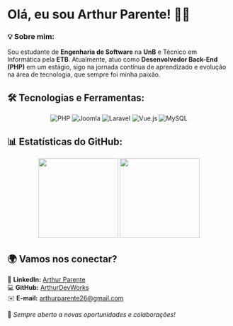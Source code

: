 # Olá, eu sou Arthur Parente! 👋🚀

### 💡 Sobre mim:
Sou estudante de **Engenharia de Software** na **UnB** e Técnico em Informática pela **ETB**. Atualmente, atuo como **Desenvolvedor Back-End (PHP)** em um estágio, sigo na jornada contínua de aprendizado e evolução na área de tecnologia, que sempre foi minha paixão.

## 🛠️ Tecnologias e Ferramentas:
  
<div align="center">
  <img src="https://img.shields.io/badge/PHP-777BB4?style=for-the-badge&logo=php&logoColor=white" alt="PHP" />
   <img src="https://img.shields.io/badge/Joomla-6DB33F?style=for-the-badge&logo=joomla&logoColor=white" alt="Joomla" />
  <img src="https://img.shields.io/badge/Laravel-FF2D20?style=for-the-badge&logo=laravel&logoColor=white" alt="Laravel" />
  <img src="https://img.shields.io/badge/Vue.js-35495E?style=for-the-badge&logo=vuedotjs&logoColor=4FC08D" alt="Vue.js" />
<!--   <img src="https://img.shields.io/badge/Java-ED8B00?style=for-the-badge&logo=openjdk&logoColor=white" alt="Java"/>
  <img src="https://img.shields.io/badge/Spring_Boot-6DB33F?style=for-the-badge&logo=spring-boot&logoColor=white" alt="Spring Boot" /> -->
  <img src="https://img.shields.io/badge/MySQL-4479A1?style=for-the-badge&logo=mysql&logoColor=white" alt="MySQL" />
</div>

## 📊 Estatísticas do GitHub:

<div align="center">
  <img height="180em" src="https://github-readme-stats.vercel.app/api?username=ArthurDevWorks&show_icons=true&theme=dracula&include_all_commits=true&count_private=true"/>
  <img height="180em" src="https://github-readme-stats.vercel.app/api/top-langs/?username=ArthurDevWorks&layout=compact&theme=dracula"/>
</div>

## 🌍 Vamos nos conectar?

📌 **LinkedIn:** [Arthur Parente](https://www.linkedin.com/in/arthur-soares-parente-177728320/)  
💻 **GitHub:** [ArthurDevWorks](https://github.com/ArthurDevWorks)  
✉️ **E-mail:** arthurparente26@gmail.com  

🚀 *Sempre aberto a novas oportunidades e colaborações!*

